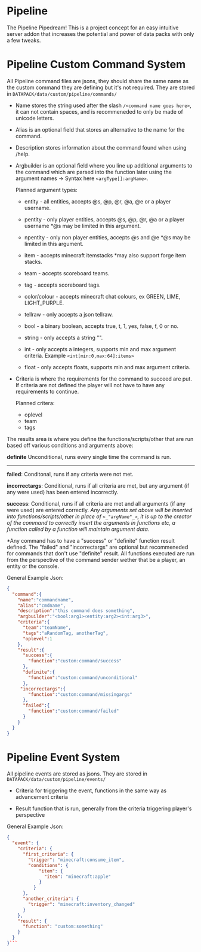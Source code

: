 # Pipeline
The Pipeline Pipedream! This is a project concept for an easy intuitive server addon that increases the potential and power of data packs with only a few tweaks.

# Pipeline Custom Command System
All Pipeline command files are jsons, they should share the same name as the custom command they are defining but it's not required. They are stored in `DATAPACK/data/custom/pipeline/commands/`

- Name stores the string used after the slash `/<command name goes here>`, it can not contain spaces, and is recommeneded to only be made of unicode letters.

- Alias is an optional field that stores an alternative to the name for the command.

- Description stores information about the command found when using /help.

- Argbuilder is an optional field where you line up additional arguments to the command which are parsed into the function later using the argument names -> Syntax here `<argType[]:argName>`.

  Planned argument types:
  * entity - all entities, accepts @s, @p, @r, @a, @e or a player username.
  * pentity - only player entities, accepts @s, @p, @r, @a or a player username *@s may be limited in this argument.
  * npentity - only non player entities, accepts @s and @e *@s may be limited in this argument.

  * item - accepts minecraft itemstacks *may also support forge item stacks.

  * team - accepts scoreboard teams.
  * tag - accepts scoreboard tags.

  * color/colour - accepts minecraft chat colours, ex GREEN, LIME, LIGHT_PURPLE.

  * tellraw - only accepts a json tellraw.

  * bool - a binary boolean, accepts true, t, 1, yes, false, f, 0 or no.
  * string - only accepts a string "".
  * int - only accepts a integers, supports min and max argument criteria. Example `<int[min:0,max:64]:items>`
  * float - only accepts floats, supports min and max argument criteria.

- Criteria is where the requirements for the command to succeed are put. If criteria are not defined the player will not have to have any requirements to continue.

  Planned critera:
  * oplevel
  * team
  * tags

The results area is where you define the functions/scripts/other that are run based off various conditions and arguments above:

**definite** Unconditional, runs every single time the command is run.

-------------------------------------------------------------------------------

**failed**: Conditonal, runs if any criteria were not met.

**incorrectargs**: Conditional, runs if all criteria are met, but any argument (if any were used) has been entered incorrectly.

**success**: Conditional, runs if all criteria are met and all arguments (if any were used) are entered correctly.
*Any arguments set above will be inserted into functions/scripts/other in place of `<_"argName"_>`, it is up to the creator of the command to correctly insert the arguments in functions etc, a function called by a function will maintain argument data.*

*Any command has to have a "success" or "definite" function result defined. The "failed" and "incorrectargs" are optional but recommeneded for commands that don't use "definite" result. All functions executed are run from the perspective of the command sender wether that be a player, an entity or the console.


General Example Json:
```json
{
  "command":{
    "name":"commandname",
    "alias":"cmdname",
    "description":"this command does something",
    "argbuilder":"<bool:arg1><entity:arg2><int:arg3>",
    "criteria":{
      "team":"teamName",
      "tags":"aRandomTag, anotherTag",
      "oplevel":1
    },
    "result":{
      "success":{
        "function":"custom:command/success"
      },
      "definite":{
        "function":"custom:command/unconditional"
      },
     "incorrectargs":{
        "function":"custom:command/missingargs"
      },
      "failed":{
        "function":"custom:command/failed"
      }
    }
  }
}
```

# Pipeline Event System
All pipeline events are stored as jsons. They are stored in `DATAPACK/data/custom/pipeline/events/`

- Criteria for triggering the event, functions in the same way as advancement criteria

- Result function that is run, generally from the criteria triggering player's perspective

General Example Json:
```json
{
  "event": {
    "criteria": {
      "first_criteria": {
        "trigger": "minecraft:consume_item",
        "conditions": {
            "item": {
              "item": "minecraft:apple"
            }
          }
      },
      "another_criteria": {
        "trigger": "minecraft:inventory_changed"
      }
    },
    "result": {
      "function": "custom:something"
    }
  }
}```
